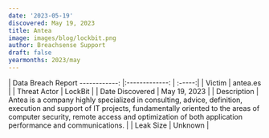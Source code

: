 ```yaml
---
date: '2023-05-19'
discovered: May 19, 2023
title: Antea
image: images/blog/lockbit.png
author: Breachsense Support
draft: false
yearmonths: 2023/may
---
```



| Data Breach Report
------------:     |:-------------:    | :-----:|
| Victim      | antea.es      | 
| Threat Actor      | LockBit      | 
| Date Discovered      | May 19, 2023      | 
| Description      | Antea is a company highly specialized in consulting, advice, definition, execution and support of IT projects, fundamentally oriented to the areas of computer security, remote access and optimization of both application performance and communications.      | 
| Leak Size      | Unknown      | 

